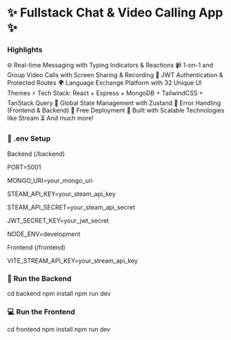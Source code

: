 <h1> ✨ Fullstack Chat & Video Calling App ✨ </h1>


<h3>Highlights</h3>

🌐 Real-time Messaging with Typing Indicators & Reactions
📹 1-on-1 and Group Video Calls with Screen Sharing & Recording
🔐 JWT Authentication & Protected Routes
🌍 Language Exchange Platform with 32 Unique UI Themes
⚡ Tech Stack: React + Express + MongoDB + TailwindCSS + TanStack Query
🧠 Global State Management with Zustand
🚨 Error Handling (Frontend & Backend)
🚀 Free Deployment
🎯 Built with Scalable Technologies like Stream
⏳ And much more!

<h3>🧪 .env Setup</h3>

<p>Backend (/backend)</p>
<p>PORT=5001</p>
<p>MONGO_URI=your_mongo_uri</p>
<p>STEAM_API_KEY=your_steam_api_key</p>
<p>STEAM_API_SECRET=your_steam_api_secret</p>
<p>JWT_SECRET_KEY=your_jwt_secret</p>
<p>NODE_ENV=development</p>
<p>Frontend (/frontend)</p>
<p>VITE_STREAM_API_KEY=your_stream_api_key</p>

<h3>🔧 Run the Backend</h3>
cd backend
npm install
npm run dev

<h3>💻 Run the Frontend</h3>

cd frontend
npm install
npm run dev
